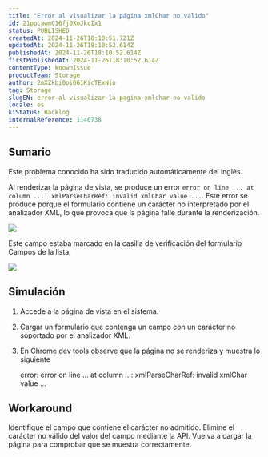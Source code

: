 ```yaml
---
title: "Error al visualizar la página xmlChar no válido"
id: 21ppcawmC16fj0XoJkcIx1
status: PUBLISHED
createdAt: 2024-11-26T18:10:51.721Z
updatedAt: 2024-11-26T18:10:52.614Z
publishedAt: 2024-11-26T18:10:52.614Z
firstPublishedAt: 2024-11-26T18:10:52.614Z
contentType: knownIssue
productTeam: Storage
author: 2mXZkbi0oi061KicTExNjo
tag: Storage
slugEN: error-al-visualizar-la-pagina-xmlchar-no-valido
locale: es
kiStatus: Backlog
internalReference: 1140738
---
```


## Sumario

<div class="alert alert-info">
  <p>Este problema conocido ha sido traducido automáticamente del inglés.</p>
</div>


Al renderizar la página de vista, se produce un error `error on line ... at column ...: xmlParseCharRef: invalid xmlChar value ...`. Este error se produce porque el formulario contiene un carácter no interpretado por el analizador XML, lo que provoca que la página falle durante la renderización.

 ![](https://vtexhelp.zendesk.com/attachments/token/vXtAkcFk2c2KKi0QNLO58P9dw/?name=Captura+de+Tela+2024-11-26+a%CC%80s+15.08.07.png)

Este campo estaba marcado en la casilla de verificación del formulario Campos de la lista.

 ![](https://vtexhelp.zendesk.com/attachments/token/LmZN49pwizGkuoR89Q7FWzA5n/?name=Captura+de+Tela+2024-11-26+a%CC%80s+14.59.02.png)


##

## Simulación



1. Accede a la página de vista en el sistema.
2. Cargar un formulario que contenga un campo con un carácter no soportado por el analizador XML.
3. En Chrome dev tools observe que la página no se renderiza y muestra lo siguiente

    error: error on line ... at column ...: xmlParseCharRef: invalid xmlChar value ...



##

## Workaround


Identifique el campo que contiene el carácter no admitido.
Elimine el carácter no válido del valor del campo mediante la API.
Vuelva a cargar la página para comprobar que se muestra correctamente.

